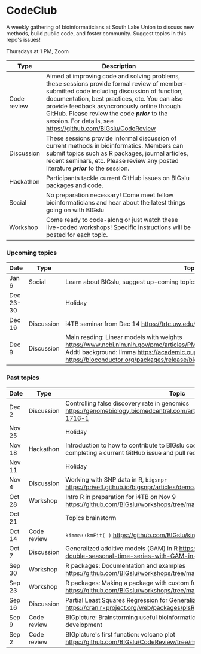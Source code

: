 # CodeClub

A weekly gathering of bioinformaticians at South Lake Union to discuss new methods, build public code, and foster community. Suggest topics in this repo's issues!

Thursdays at 1 PM, Zoom

Type        | Description
----------- | -----------
Code review | Aimed at improving code and solving problems, these sessions provide formal review of member-submitted code including discussion of function, documentation, best practices, etc. You can also provide feedback asyncronously online through GitHub. Please review the code _**prior**_ to the session. For details, see https://github.com/BIGslu/CodeReview
Discussion  | These sessions provide informal discussion of current methods in bioinformatics. Members can submit topics such as R packages, journal articles, recent seminars, etc. Please review any posted literature _**prior**_ to the session.
Hackathon   | Participants tackle current GitHub issues on BIGslu packages and code.
Social      | No preparation necessary! Come meet fellow bioinformaticians and hear about the latest things going on with BIGslu
Workshop    | Come ready to code-along or just watch these live-coded workshops! Specific instructions will be posted for each topic.

### Upcoming topics

Date    | Type       | Topic
------- | ---------- | -------
Jan 6   | Social     | Learn about BIGslu, suggest up-coming topics, and meet new people!
Dec 23-30|           | Holiday
Dec 16  | Discussion | i4TB seminar from Dec 14 https://trtc.uw.edu/education/i4tb-working-group
Dec 9   | Discussion | Main reading: Linear models with weights https://www.ncbi.nlm.nih.gov/pmc/articles/PMC4551905/ <br> Addtl background: limma https://academic.oup.com/nar/article/43/7/e47/2414268 <br> https://bioconductor.org/packages/release/bioc/vignettes/limma/inst/doc/usersguide.pdf


### Past topics

Date    | Type        | Topic
------- | ----------- | -------
Dec 2   | Discussion | Controlling false discovery rate in genomics https://genomebiology.biomedcentral.com/articles/10.1186/s13059-019-1716-1
Nov 25  |            | Holiday
Nov 18  | Hackathon  | Introduction to how to contribute to BIGslu code and walk-through of completing a current GitHub issue and pull request
Nov 11  |            | Holiday
Nov 4   | Discussion | Working with SNP data in R, `bigsnpr` https://privefl.github.io/bigsnpr/articles/demo.html
Oct 28  | Workshop   | Intro R in preparation for i4TB on Nov 9 https://github.com/BIGslu/workshops/tree/main/2021.10.28_introR.workshop
Oct 21  |             | Topics brainstorm
Oct 14  | Code review | `kimma::kmFit( )` https://github.com/BIGslu/kimma
Oct 7   | Discussion  | Generalized additive models (GAM) in R https://petolau.github.io/Analyzing-double-seasonal-time-series-with-GAM-in-R/
Sep 30  | Workshop    | R packages: Documentation and examples https://github.com/BIGslu/workshops/tree/main/2021.09_R.package.workshop
Sep 23  | Workshop    | R packages: Making a package with custom functions https://github.com/BIGslu/workshops/tree/main/2021.09_R.package.workshop
Sep 16  | Discussion  | Partial Least Squares Regression for Generalized Linear Models in R, plsRglm https://cran.r-project.org/web/packages/plsRglm/index.html
Sep 9   | Code review | BIGpicture: Brainstorming useful bioinformatic plots and planning package development
Sep 2   | Code review | BIGpicture's first function: volcano plot https://github.com/BIGslu/CodeReview/tree/main/2021.08.24_volcano.plot
